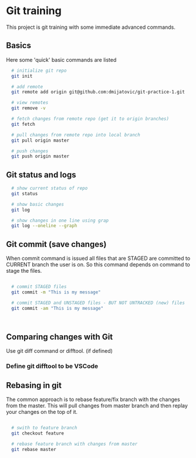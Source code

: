 # Git training

This project is git training with some immediate advanced commands.


## Basics

Here some 'quick' basic commands are listed

```bash
  # initialize git repo
  git init

  # add remote
  git remote add origin git@github.com:dmijatovic/git-practice-1.git

  # view remotes
  git remove -v

  # fetch changes from remote repo (get it to origin branches)
  git fetch

  # pull changes from remote repo into local branch
  git pull origin master

  # push changes
  git push origin master

```

## Git status and logs

```bash
  # show current status of repo
  git status

  # show basic changes
  git log

  # show changes in one line using grap
  git log --oneline --graph

```

## Git commit (save changes)

When commit command is issued all files that are STAGED are committed to CURRENT branch the user is on. So this command depends on command to stage the files.

```bash

  # commit STAGED files
  git commit -m "This is my message"

  # commit STAGED and UNSTAGED files - BUT NOT UNTRACKED (new) files
  git commit -am "This is my message"




```



## Comparing changes with Git

Use git diff command or difftool. (if defined)

### Define git difftool to be VSCode


## Rebasing in git

The common approach is to rebase feature/fix branch with the changes from the master. This will pull changes from master branch and then replay your changes on the top of it.

```bash

  # swith to feature branch
  git checkout feature

  # rebase feature branch with changes from master
  git rebase master

```